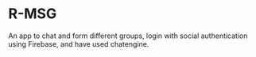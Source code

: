 # R-MSG 

An app to chat and form different groups, login with social authentication
using Firebase, and have used chatengine.



